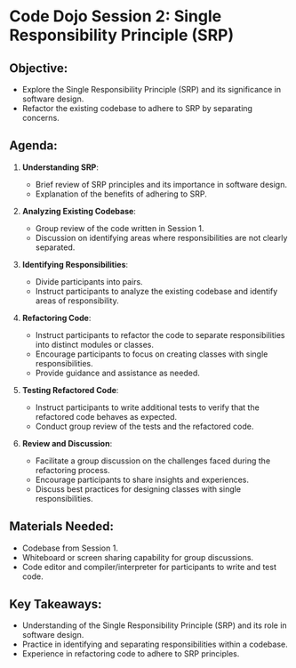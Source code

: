 # Code Dojo Session 2: Single Responsibility Principle (SRP)

## Objective:
- Explore the Single Responsibility Principle (SRP) and its significance in software design.
- Refactor the existing codebase to adhere to SRP by separating concerns.

## Agenda:
1. **Understanding SRP**:
   - Brief review of SRP principles and its importance in software design.
   - Explanation of the benefits of adhering to SRP.
   
2. **Analyzing Existing Codebase**:
   - Group review of the code written in Session 1.
   - Discussion on identifying areas where responsibilities are not clearly separated.
   
3. **Identifying Responsibilities**:
   - Divide participants into pairs.
   - Instruct participants to analyze the existing codebase and identify areas of responsibility.
   
4. **Refactoring Code**:
   - Instruct participants to refactor the code to separate responsibilities into distinct modules or classes.
   - Encourage participants to focus on creating classes with single responsibilities.
   - Provide guidance and assistance as needed.
   
5. **Testing Refactored Code**:
   - Instruct participants to write additional tests to verify that the refactored code behaves as expected.
   - Conduct group review of the tests and the refactored code.
   
6. **Review and Discussion**:
   - Facilitate a group discussion on the challenges faced during the refactoring process.
   - Encourage participants to share insights and experiences.
   - Discuss best practices for designing classes with single responsibilities.

## Materials Needed:
- Codebase from Session 1.
- Whiteboard or screen sharing capability for group discussions.
- Code editor and compiler/interpreter for participants to write and test code.

## Key Takeaways:
- Understanding of the Single Responsibility Principle (SRP) and its role in software design.
- Practice in identifying and separating responsibilities within a codebase.
- Experience in refactoring code to adhere to SRP principles.
